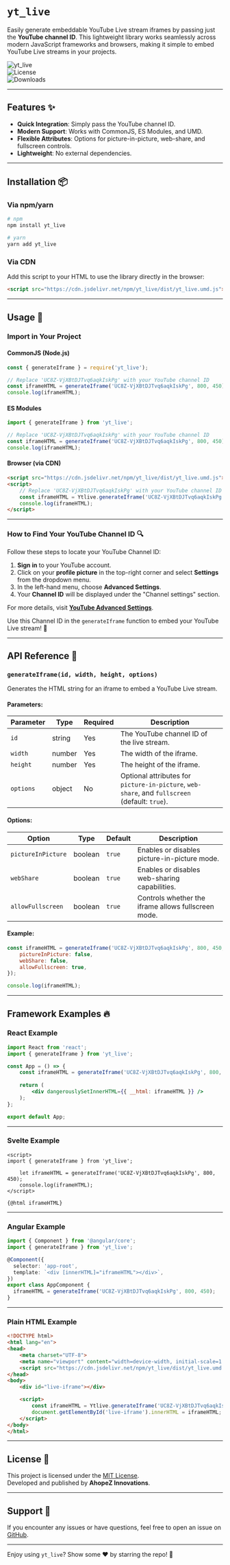 # `yt_live`

Easily generate embeddable YouTube Live stream iframes by passing just the **YouTube channel ID**. This lightweight library works seamlessly across modern JavaScript frameworks and browsers, making it simple to embed YouTube Live streams in your projects.

![yt_live](https://img.shields.io/npm/v/yt_live?color=blue&style=flat-square)  
![License](https://img.shields.io/npm/l/yt_live?color=green&style=flat-square)  
![Downloads](https://img.shields.io/npm/dm/yt_live?color=orange&style=flat-square)

---

## Features ✨

- **Quick Integration**: Simply pass the YouTube channel ID.
- **Modern Support**: Works with CommonJS, ES Modules, and UMD.
- **Flexible Attributes**: Options for picture-in-picture, web-share, and fullscreen controls.
- **Lightweight**: No external dependencies.

---

## Installation 📦

### Via npm/yarn

```bash
# npm
npm install yt_live

# yarn
yarn add yt_live
```

### Via CDN

Add this script to your HTML to use the library directly in the browser:
```html
<script src="https://cdn.jsdelivr.net/npm/yt_live/dist/yt_live.umd.js"></script>
```

---

## Usage 🚀

### Import in Your Project

#### CommonJS (Node.js)
```javascript
const { generateIframe } = require('yt_live');

// Replace 'UC8Z-VjXBtDJTvq6aqkIskPg' with your YouTube channel ID
const iframeHTML = generateIframe('UC8Z-VjXBtDJTvq6aqkIskPg', 800, 450);
console.log(iframeHTML);
```

#### ES Modules
```javascript
import { generateIframe } from 'yt_live';

// Replace 'UC8Z-VjXBtDJTvq6aqkIskPg' with your YouTube channel ID
const iframeHTML = generateIframe('UC8Z-VjXBtDJTvq6aqkIskPg', 800, 450);
console.log(iframeHTML);
```

#### Browser (via CDN)
```html
<script src="https://cdn.jsdelivr.net/npm/yt_live/dist/yt_live.umd.js"></script>
<script>
    // Replace 'UC8Z-VjXBtDJTvq6aqkIskPg' with your YouTube channel ID
    const iframeHTML = Ytlive.generateIframe('UC8Z-VjXBtDJTvq6aqkIskPg', 800, 450);
    console.log(iframeHTML);
</script>
```

---

### How to Find Your YouTube Channel ID 🔍

Follow these steps to locate your YouTube Channel ID:

1. **Sign in** to your YouTube account.  
2. Click on your **profile picture** in the top-right corner and select **Settings** from the dropdown menu.  
3. In the left-hand menu, choose **Advanced Settings**.  
4. Your **Channel ID** will be displayed under the "Channel settings" section.  

For more details, visit **[YouTube Advanced Settings](https://www.youtube.com/account_advanced)**.  

Use this Channel ID in the `generateIframe` function to embed your YouTube Live stream! 🎥

---

## API Reference 📖

### `generateIframe(id, width, height, options)`

Generates the HTML string for an iframe to embed a YouTube Live stream.

#### Parameters:

| Parameter  | Type   | Required | Description                                                                             |
|------------|--------|----------|-----------------------------------------------------------------------------------------|
| `id`       | string | Yes      | The YouTube channel ID of the live stream.                                              |
| `width`    | number | Yes      | The width of the iframe.                                                               |
| `height`   | number | Yes      | The height of the iframe.                                                              |
| `options`  | object | No       | Optional attributes for `picture-in-picture`, `web-share`, and `fullscreen` (default: `true`). |

#### Options:

| Option             | Type    | Default | Description                                                    |
|--------------------|---------|---------|----------------------------------------------------------------|
| `pictureInPicture` | boolean | `true`  | Enables or disables picture-in-picture mode.                  |
| `webShare`         | boolean | `true`  | Enables or disables web-sharing capabilities.                 |
| `allowFullscreen`  | boolean | `true`  | Controls whether the iframe allows fullscreen mode.           |

#### Example:

```javascript
const iframeHTML = generateIframe('UC8Z-VjXBtDJTvq6aqkIskPg', 800, 450, {
    pictureInPicture: false,
    webShare: false,
    allowFullscreen: true,
});

console.log(iframeHTML);
```

---

## Framework Examples 🔥

### React Example

```jsx
import React from 'react';
import { generateIframe } from 'yt_live';

const App = () => {
    const iframeHTML = generateIframe('UC8Z-VjXBtDJTvq6aqkIskPg', 800, 450);
    
    return (
        <div dangerouslySetInnerHTML={{ __html: iframeHTML }} />
    );
};

export default App;
```

---

### Svelte Example

```svelte
<script>
import { generateIframe } from 'yt_live';

    let iframeHTML = generateIframe('UC8Z-VjXBtDJTvq6aqkIskPg', 800, 450);
    console.log(iframeHTML);
</script>

{@html iframeHTML}
```

---

### Angular Example

```typescript
import { Component } from '@angular/core';
import { generateIframe } from 'yt_live';

@Component({
  selector: 'app-root',
  template: `<div [innerHTML]="iframeHTML"></div>`,
})
export class AppComponent {
  iframeHTML = generateIframe('UC8Z-VjXBtDJTvq6aqkIskPg', 800, 450);
}
```

---

### Plain HTML Example

```html
<!DOCTYPE html>
<html lang="en">
<head>
    <meta charset="UTF-8">
    <meta name="viewport" content="width=device-width, initial-scale=1.0">
    <script src="https://cdn.jsdelivr.net/npm/yt_live/dist/yt_live.umd.js"></script>
</head>
<body>
    <div id="live-iframe"></div>

    <script>
        const iframeHTML = Ytlive.generateIframe('UC8Z-VjXBtDJTvq6aqkIskPg', 800, 450);
        document.getElementById('live-iframe').innerHTML = iframeHTML;
    </script>
</body>
</html>
```

---

## License 📝

This project is licensed under the [MIT License](LICENSE).  
Developed and published by **AhopeZ Innovations**.

---

## Support 💬

If you encounter any issues or have questions, feel free to open an issue on [GitHub](https://github.com/dev-itzarun/yt_live/issues).  

---

Enjoy using `yt_live`? Show some ❤️ by starring the repo! 🌟